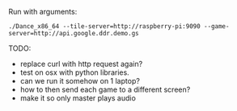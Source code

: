 Run with arguments:
```
./Dance_x86_64 --tile-server=http://raspberry-pi:9090 --game-server=http://api.google.ddr.demo.gs
```

TODO:
- replace curl with http request again?
- test on osx with python libraries.
- can we run it somehow on 1 laptop?
- how to then send each game to a different screen?
- make it so only master plays audio
